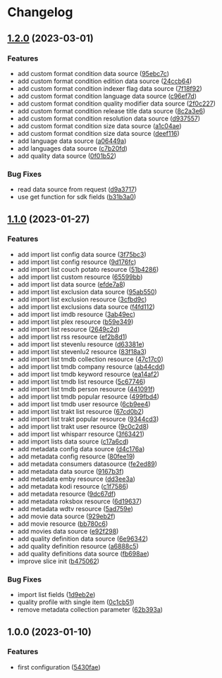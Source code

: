 # Changelog

## [1.2.0](https://github.com/devopsarr/terraform-provider-whisparr/compare/v1.1.0...v1.2.0) (2023-03-01)


### Features

* add custom format condition data source ([95ebc7c](https://github.com/devopsarr/terraform-provider-whisparr/commit/95ebc7c4f7a17978120ef39b999259d524cb1e52))
* add custom format condition edition data source ([24ccb64](https://github.com/devopsarr/terraform-provider-whisparr/commit/24ccb643ca1e22642c3f81e8a6ab84f2876602a9))
* add custom format condition indexer flag data source ([7f18f92](https://github.com/devopsarr/terraform-provider-whisparr/commit/7f18f923264da5093b9ada872ee3639b82354a88))
* add custom format condition language data source ([c96ef7d](https://github.com/devopsarr/terraform-provider-whisparr/commit/c96ef7d1774d05909e59ff3c51bad9dad7e26266))
* add custom format condition quality modifier data source ([2f0c227](https://github.com/devopsarr/terraform-provider-whisparr/commit/2f0c227e0b0b2226f773cdfdbf12c533ed61d7ea))
* add custom format condition release title data source ([8c2a3e6](https://github.com/devopsarr/terraform-provider-whisparr/commit/8c2a3e6070136969e2cfe6385eb2e3e607160cc1))
* add custom format condition resolution data source ([d937557](https://github.com/devopsarr/terraform-provider-whisparr/commit/d937557b35aa6d963da4f189c9521003b15db2e3))
* add custom format condition size data source ([a1c04ae](https://github.com/devopsarr/terraform-provider-whisparr/commit/a1c04aef003b66d7c9f70531cf946d86edb755c1))
* add custom format condition size data source ([deef116](https://github.com/devopsarr/terraform-provider-whisparr/commit/deef1163ea63d27c49b58a024fa66c57f4a46e62))
* add language data source ([a06449a](https://github.com/devopsarr/terraform-provider-whisparr/commit/a06449a53c7fe02ca28bc68611a5d180f99e6e3a))
* add languages data source ([c7b20fd](https://github.com/devopsarr/terraform-provider-whisparr/commit/c7b20fdba9055f9edbc23d9b8a1b6e08fee48482))
* add quality data source ([0f01b52](https://github.com/devopsarr/terraform-provider-whisparr/commit/0f01b526a73666684c58f19c077c16a0e1066a29))


### Bug Fixes

* read data source from request ([d9a3717](https://github.com/devopsarr/terraform-provider-whisparr/commit/d9a371705ceae48a1c71d62ad1eef45a57fe0a8d))
* use get function for sdk fields ([b31b3a0](https://github.com/devopsarr/terraform-provider-whisparr/commit/b31b3a0e889264c2432c9ebce4abf9475ca8dc5a))

## [1.1.0](https://github.com/devopsarr/terraform-provider-whisparr/compare/v1.0.0...v1.1.0) (2023-01-27)


### Features

* add import list config data source ([3f75bc3](https://github.com/devopsarr/terraform-provider-whisparr/commit/3f75bc3af869eac6168537dfef7c7b76ca7d7859))
* add import list config resource ([9d176fc](https://github.com/devopsarr/terraform-provider-whisparr/commit/9d176fc94b7b50f2174aa745adfb5d106f35c74b))
* add import list couch potato resource ([51b4286](https://github.com/devopsarr/terraform-provider-whisparr/commit/51b4286fc67877004133917ec08bf019d218241e))
* add import list custom resource ([65599bb](https://github.com/devopsarr/terraform-provider-whisparr/commit/65599bb5e9750517d285e076e850372a8aea735a))
* add import list data source ([efde7a8](https://github.com/devopsarr/terraform-provider-whisparr/commit/efde7a8d4860222fc28d390de051cf805fca523f))
* add import list exclusion data source ([95ab550](https://github.com/devopsarr/terraform-provider-whisparr/commit/95ab550e489bff56e7e293e411031a92e09c4c19))
* add import list exclusion resource ([3cfbd9c](https://github.com/devopsarr/terraform-provider-whisparr/commit/3cfbd9c279f14149d87fdc157f96f0625928c62e))
* add import list exclusions data source ([f4fd112](https://github.com/devopsarr/terraform-provider-whisparr/commit/f4fd112bc2bb875baf114c05fe27e6d81e8ec9e2))
* add import list imdb resource ([3ab49ec](https://github.com/devopsarr/terraform-provider-whisparr/commit/3ab49ec7ba824880bbd60ee9499074880a304d0d))
* add import list plex resource ([b59e349](https://github.com/devopsarr/terraform-provider-whisparr/commit/b59e3499646fce2a2f67573867a0b1ac2a4b0d4a))
* add import list resource ([2649c2d](https://github.com/devopsarr/terraform-provider-whisparr/commit/2649c2d2d4e77c7274bb82d8298842f5676cfdfe))
* add import list rss resource ([ef2b8d1](https://github.com/devopsarr/terraform-provider-whisparr/commit/ef2b8d13a9371c673918092e2de65319212dc157))
* add import list stevenlu resource ([d63381e](https://github.com/devopsarr/terraform-provider-whisparr/commit/d63381e8378aa5d12254eeb5db98cee5570856d8))
* add import list stevenlu2 resource ([83f18a3](https://github.com/devopsarr/terraform-provider-whisparr/commit/83f18a3b08292ff4fa8a069f1d99cd2266239f60))
* add import list tmdb collection resource ([47c17c0](https://github.com/devopsarr/terraform-provider-whisparr/commit/47c17c0da248c2e8e31ca7277551d5f0ebbe9063))
* add import list tmdb company resource ([ab44cdd](https://github.com/devopsarr/terraform-provider-whisparr/commit/ab44cddec39c66d0164a275ddf0c282469fa42af))
* add import list tmdb keyword resource ([ea14af2](https://github.com/devopsarr/terraform-provider-whisparr/commit/ea14af2d7421f451c24154891f9d62ab5d3915b8))
* add import list tmdb list resource ([5c67746](https://github.com/devopsarr/terraform-provider-whisparr/commit/5c677461fe7106a0e1f2321d7eff272ed76d68e2))
* add import list tmdb person resource ([441091f](https://github.com/devopsarr/terraform-provider-whisparr/commit/441091f777f931ba441212c44837328967e31152))
* add import list tmdb popular resource ([499fbd4](https://github.com/devopsarr/terraform-provider-whisparr/commit/499fbd4e38dec0283e56328de202c0265c4f38e5))
* add import list tmdb user resource ([6cb9ee4](https://github.com/devopsarr/terraform-provider-whisparr/commit/6cb9ee490563e497a0c4cb3f129545774a64b4f1))
* add import list trakt list resource ([67cd0b2](https://github.com/devopsarr/terraform-provider-whisparr/commit/67cd0b2f0b381b93ed9e3b02c5b9fa7af1496eed))
* add import list trakt popular resource ([9344cd3](https://github.com/devopsarr/terraform-provider-whisparr/commit/9344cd341dadf2f4b62b6942809a72ef965eec1f))
* add import list trakt user resource ([9c0c2d8](https://github.com/devopsarr/terraform-provider-whisparr/commit/9c0c2d8c15b8a6e1d8f349e9ddc2b779ef0bc161))
* add import list whisparr resource ([3f63421](https://github.com/devopsarr/terraform-provider-whisparr/commit/3f63421e77ce209c4090caaf9eba8b2d08ca810f))
* add import lists data source ([c17a6cd](https://github.com/devopsarr/terraform-provider-whisparr/commit/c17a6cd7a1fd81a5ead629a0010fac765d341ed6))
* add metadata config data source ([d4c176a](https://github.com/devopsarr/terraform-provider-whisparr/commit/d4c176a82c2a1a2ce0486b5387cf972354cec772))
* add metadata config resource ([80fee19](https://github.com/devopsarr/terraform-provider-whisparr/commit/80fee1970e6740ffb73000d3712768d9ecfe923a))
* add metadata consumers datasource ([fe2ed89](https://github.com/devopsarr/terraform-provider-whisparr/commit/fe2ed89a5fad0d0ff118b6e8bd995a390281b9f8))
* add metadata data source ([9167b3f](https://github.com/devopsarr/terraform-provider-whisparr/commit/9167b3fc57a7617698b3da29ad30d39c4279a81c))
* add metadata emby resource ([dd3ee3a](https://github.com/devopsarr/terraform-provider-whisparr/commit/dd3ee3a3edae1de7f9d6adc7b5861dd40eaeeee2))
* add metadata kodi resource ([c1f7586](https://github.com/devopsarr/terraform-provider-whisparr/commit/c1f758645767587907869119f779bb282ad53781))
* add metadata resource ([9dc67df](https://github.com/devopsarr/terraform-provider-whisparr/commit/9dc67df79b2eee2919ca97388d5b5aa4020cc811))
* add metadata roksbox resource ([6d19637](https://github.com/devopsarr/terraform-provider-whisparr/commit/6d196372ec71f89e59dfb9fd5f691b0a68a5d4fa))
* add metadata wdtv resource ([5ad759e](https://github.com/devopsarr/terraform-provider-whisparr/commit/5ad759ec0fc921c99936caad0d8e56a8885a0429))
* add movie data source ([929eb2f](https://github.com/devopsarr/terraform-provider-whisparr/commit/929eb2f901b65a2ee878c159cd8d64c781bb9e29))
* add movie resource ([bb780c6](https://github.com/devopsarr/terraform-provider-whisparr/commit/bb780c68cd2c4d256b75146cbc0db75f35d6c7e0))
* add movies data source ([e92f298](https://github.com/devopsarr/terraform-provider-whisparr/commit/e92f29807c38b6ad05a72f58d973917f006d4467))
* add quality definition data source ([6e96342](https://github.com/devopsarr/terraform-provider-whisparr/commit/6e963426c4b4d97b32da4dc38593acad01634a2f))
* add quality definition resource ([a6888c5](https://github.com/devopsarr/terraform-provider-whisparr/commit/a6888c55c3d32188a4f3d386ef4c7e2bedab58a9))
* add quality definitions data source ([fb698ae](https://github.com/devopsarr/terraform-provider-whisparr/commit/fb698ae7e6a258215b389699fc7a3d70a7317636))
* improve slice init ([b475062](https://github.com/devopsarr/terraform-provider-whisparr/commit/b47506241da61321d8197db101b0fc8b3006bf21))


### Bug Fixes

* import list fields ([1d9eb2e](https://github.com/devopsarr/terraform-provider-whisparr/commit/1d9eb2e51dd8d77f9f2850d156bb311b0a4cac44))
* quality profile with single item ([0c1cb51](https://github.com/devopsarr/terraform-provider-whisparr/commit/0c1cb51861c5f50d456a3aacfb252595c0c4ab0f))
* remove metadata collection parameter ([62b393a](https://github.com/devopsarr/terraform-provider-whisparr/commit/62b393aa8fb0c337285f75534df92c5c9747bffd))

## 1.0.0 (2023-01-10)


### Features

* first configuration ([5430fae](https://github.com/devopsarr/terraform-provider-whisparr/commit/5430fae119b71a04fa5b5742eb0b85db44dd9077))

